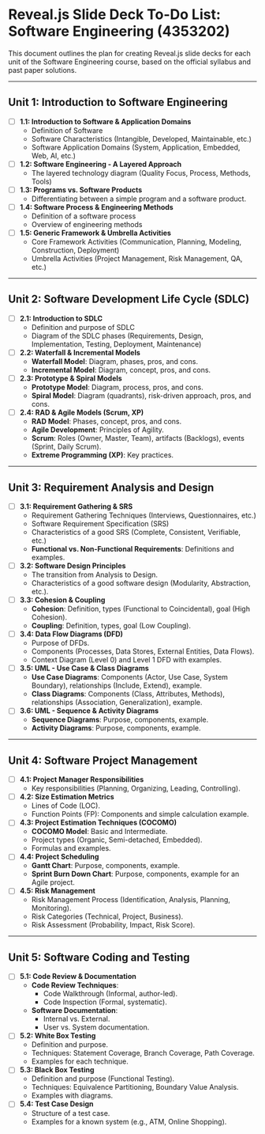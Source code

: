 # Reveal.js Slide Deck To-Do List: Software Engineering (4353202)

This document outlines the plan for creating Reveal.js slide decks for each unit of the Software Engineering course, based on the official syllabus and past paper solutions.

---

## Unit 1: Introduction to Software Engineering

- [ ] **1.1: Introduction to Software & Application Domains**
  - Definition of Software
  - Software Characteristics (Intangible, Developed, Maintainable, etc.)
  - Software Application Domains (System, Application, Embedded, Web, AI, etc.)
- [ ] **1.2: Software Engineering - A Layered Approach**
  - The layered technology diagram (Quality Focus, Process, Methods, Tools)
- [ ] **1.3: Programs vs. Software Products**
  - Differentiating between a simple program and a software product.
- [ ] **1.4: Software Process & Engineering Methods**
  - Definition of a software process
  - Overview of engineering methods
- [ ] **1.5: Generic Framework & Umbrella Activities**
  - Core Framework Activities (Communication, Planning, Modeling, Construction, Deployment)
  - Umbrella Activities (Project Management, Risk Management, QA, etc.)

---

## Unit 2: Software Development Life Cycle (SDLC)

- [ ] **2.1: Introduction to SDLC**
  - Definition and purpose of SDLC
  - Diagram of the SDLC phases (Requirements, Design, Implementation, Testing, Deployment, Maintenance)
- [ ] **2.2: Waterfall & Incremental Models**
  - **Waterfall Model**: Diagram, phases, pros, and cons.
  - **Incremental Model**: Diagram, concept, pros, and cons.
- [ ] **2.3: Prototype & Spiral Models**
  - **Prototype Model**: Diagram, process, pros, and cons.
  - **Spiral Model**: Diagram (quadrants), risk-driven approach, pros, and cons.
- [ ] **2.4: RAD & Agile Models (Scrum, XP)**
  - **RAD Model**: Phases, concept, pros, and cons.
  - **Agile Development**: Principles of Agility.
  - **Scrum**: Roles (Owner, Master, Team), artifacts (Backlogs), events (Sprint, Daily Scrum).
  - **Extreme Programming (XP)**: Key practices.

---

## Unit 3: Requirement Analysis and Design

- [ ] **3.1: Requirement Gathering & SRS**
  - Requirement Gathering Techniques (Interviews, Questionnaires, etc.)
  - Software Requirement Specification (SRS)
  - Characteristics of a good SRS (Complete, Consistent, Verifiable, etc.)
  - **Functional vs. Non-Functional Requirements**: Definitions and examples.
- [ ] **3.2: Software Design Principles**
  - The transition from Analysis to Design.
  - Characteristics of a good software design (Modularity, Abstraction, etc.).
- [ ] **3.3: Cohesion & Coupling**
  - **Cohesion**: Definition, types (Functional to Coincidental), goal (High Cohesion).
  - **Coupling**: Definition, types, goal (Low Coupling).
- [ ] **3.4: Data Flow Diagrams (DFD)**
  - Purpose of DFDs.
  - Components (Processes, Data Stores, External Entities, Data Flows).
  - Context Diagram (Level 0) and Level 1 DFD with examples.
- [ ] **3.5: UML - Use Case & Class Diagrams**
  - **Use Case Diagrams**: Components (Actor, Use Case, System Boundary), relationships (Include, Extend), example.
  - **Class Diagrams**: Components (Class, Attributes, Methods), relationships (Association, Generalization), example.
- [ ] **3.6: UML - Sequence & Activity Diagrams**
  - **Sequence Diagrams**: Purpose, components, example.
  - **Activity Diagrams**: Purpose, components, example.

---

## Unit 4: Software Project Management

- [ ] **4.1: Project Manager Responsibilities**
  - Key responsibilities (Planning, Organizing, Leading, Controlling).
- [ ] **4.2: Size Estimation Metrics**
  - Lines of Code (LOC).
  - Function Points (FP): Components and simple calculation example.
- [ ] **4.3: Project Estimation Techniques (COCOMO)**
  - **COCOMO Model**: Basic and Intermediate.
  - Project types (Organic, Semi-detached, Embedded).
  - Formulas and examples.
- [ ] **4.4: Project Scheduling**
  - **Gantt Chart**: Purpose, components, example.
  - **Sprint Burn Down Chart**: Purpose, components, example for an Agile project.
- [ ] **4.5: Risk Management**
  - Risk Management Process (Identification, Analysis, Planning, Monitoring).
  - Risk Categories (Technical, Project, Business).
  - Risk Assessment (Probability, Impact, Risk Score).

---

## Unit 5: Software Coding and Testing

- [ ] **5.1: Code Review & Documentation**
  - **Code Review Techniques**:
    - Code Walkthrough (Informal, author-led).
    - Code Inspection (Formal, systematic).
  - **Software Documentation**:
    - Internal vs. External.
    - User vs. System documentation.
- [ ] **5.2: White Box Testing**
  - Definition and purpose.
  - Techniques: Statement Coverage, Branch Coverage, Path Coverage.
  - Examples for each technique.
- [ ] **5.3: Black Box Testing**
  - Definition and purpose (Functional Testing).
  - Techniques: Equivalence Partitioning, Boundary Value Analysis.
  - Examples with diagrams.
- [ ] **5.4: Test Case Design**
  - Structure of a test case.
  - Examples for a known system (e.g., ATM, Online Shopping).
